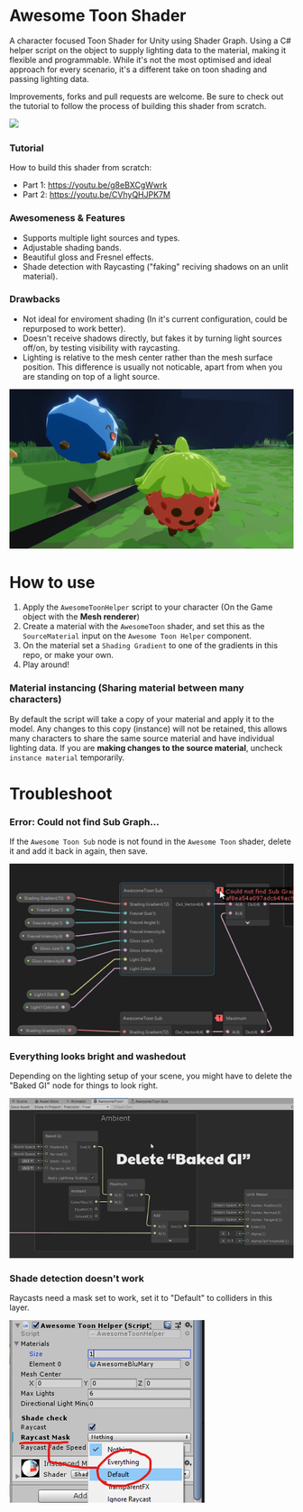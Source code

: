 # Awesome Toon Shader
A character focused Toon Shader for Unity using Shader Graph. Using a C# helper script on the object to supply lighting data to the material, making it flexible and programmable. While it's not the most optimised and ideal approach for every scenario, it's a different take on toon shading and passing lighting data.

Improvements, forks and pull requests are welcome. Be sure to check out the tutorial to follow the process of building this shader from scratch.

![](./Gifs/GifExample1.gif)

### Tutorial
How to build this shader from scratch:
- Part 1: https://youtu.be/g8eBXCgWwrk
- Part 2: https://youtu.be/CVhyQHJPK7M

### Awesomeness & Features
- Supports multiple light sources and types.
- Adjustable shading bands.
- Beautiful gloss and Fresnel effects.
- Shade detection with Raycasting ("faking" reciving shadows on an unlit material).

### Drawbacks
- Not ideal for enviroment shading (In it's current configuration, could be repurposed to work better).
- Doesn't receive shadows directly, but fakes it by turning light sources off/on, by testing visibility with raycasting.
- Lighting is relative to the mesh center rather than the mesh surface position. This difference is usually not noticable, apart from when you are standing on top of a light source.

![](./Gifs/GifExample2.gif)

# How to use
1. Apply the `AwesomeToonHelper` script to your character (On the Game object with the **Mesh renderer**)
2. Create a material with the `AwesomeToon` shader, and set this as the `SourceMaterial` input on the `Awesome Toon Helper` component.
3. On the material set a `Shading Gradient` to one of the gradients in this repo, or make your own.
4. Play around!

### Material instancing (Sharing material between many characters)
By default the script will take a copy of your material and apply it to the model. Any changes to this copy (instance) will not be retained, this allows many characters to share the same source material and have individual lighting data. If you are **making changes to the source material**, uncheck `instance material` temporarily.

# Troubleshoot

### Error: Could not find Sub Graph...

If the `Awesome Toon Sub` node is not found in the `Awesome Toon` shader, delete it and add it back in again, then save.

![](./Gifs/Fix-SubGraph.gif)

### Everything looks bright and washedout

Depending on the lighting setup of your scene, you might have to delete the "Baked GI" node for things to look right.

![](./Gifs/Fix-BakedGI.gif)

### Shade detection doesn't work

Raycasts need a mask set to work, set it to "Default" to colliders in this layer.

![](./Gifs/Fix-Raycast.png)
